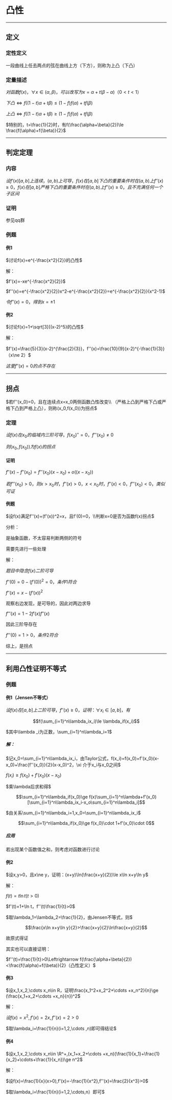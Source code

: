 # 凸性

---

## 定义

### 定性定义

一段曲线上任去两点的弦在曲线上方（下方），则称为上凸（下凸）

### 定量描述

$对函数f(x)，\forall x\in (\alpha,\beta)，可以改写为x=\alpha +t(\beta - \alpha)（0<t<1）$

$下凸\Leftrightarrow f((1-t)\alpha+t\beta)\le (1-f)f(\alpha)+tf(\beta)$

$上凸\Leftrightarrow f((1-t)\alpha+t\beta)\ge (1-f)f(\alpha)+tf(\beta)$

$特别的，t=\frac{1}{2}时，有f(\frac{\alpha+\beta}{2})\le \frac{f(\alpha)+f(\beta)}{2}$

---

## 判定定理

### 内容

$设f'(x)[a,b]上连续，(a,b)上可导，f(x)在[a,b]下凸的重要条件时在(a,b)上f''(x)\ge 0，f(x)在[a,b]严格下凸的重要条件时在(a,b)上f''(x)\ge 0，且不充满任何一个子区间$

### 证明

参见qq群

### 例题

#### 例1

$讨论f(x)=e^{-\frac{x^2}{2}}的凸性$

解：

$f'(x)=-xe^{-\frac{x^2}{2}}$

$f''(x)=e^{-\frac{x^2}{2}}x^2-e^{-\frac{x^2}{2}}=e^{-\frac{x^2}{2}}(x^2-1)$

$令f''(x)=0，得到x=\pm1$

#### 例2

$讨论f(x)=1+\sqrt[3]{(x-2)^5}的凸性$

解：

$f'(x)=\frac{5}{3}(x-2)^{\frac{2}{3}}，f''(x)=\frac{10}{9}(x-2)^{-\frac{1}{3}}（x\ne 2）$

$这里f''(x)=0的点不存在$

---

## 拐点

$若f''(x_0)=0，且在连续点x=x_0两侧函数凸性改变\\
（严格上凸到严格下凸或严格下凸到严格上凸），则称(x_0,f(x_0))为拐点$

### 定理

$设f(x)在x_0的临域内三阶可导，f(x_0)''=0，f'''(x_0)\ne 0$

$则(x_0,f(x_0))为f(x)的拐点$

#### 证明

$f''(x)-f''(x_0)=f'''(x_0)(x-x_0)+o((x-x_0))$

$若f'''(x_0)>0，则x>x_0时，f''(x)>0，x<x_0时，f''(x)<0，f'''(x_0)<0，类似可证$

#### 例题

$设f(x)满足f''(x)+(f'(x))^2=x，且f'(0)=0，\\判断x=0是否为函数f(x)拐点$

分析：

是抽象函数，不太容易判断两侧的符号

需要先进行一些处理

解：

$题目中隐含f(x)二阶可导$

$f''(0)=0-(f'(0))^2=0，条件1符合$

$f''(x)=x-(f‘(x))^2$

观察右边发现，是可导的，因此对两边求导

$f'''(x)=1-2f'(x)f''(x)$

因此三阶导存在

$f'''(0)=1>0，条件2符合$

综上，是拐点

---

## 利用凸性证明不等式

### 例题

#### 例1（Jensen不等式）

$设f(x)在[a,b]上二阶可导，f''(x)\ge 0，证明：\forall x_i\in[a,b]，有$

$$f(\sum_{i=1}^n\lambda_ix_i)\le \lambda_if(x_i)$$


$其中\lambda _i为正数，\sum_{i=1}^n\lambda_i=1$

##### 解：

$记x_0=\sum_{i=1}^n\lambda_ix_i，由Taylor公式，f(x_i)=f(x_0)+f'(x_0)(x-x_0)+\frac{f''(x_0)}{2}(x-x_0)^2，\xi 介于x_i与x_0之间$

$f(x_i)\ge f(x_0)+f'(x_0)(x-x_0)$

$乘\lambda后求和得$

$$\sum_{i=1}^n\lambda_if(x_0)\ge f(x)\sum_{i=1}^n\lambda+f'(x_0)[\sum_{i=1}^n\lambda_ix_i-x_o\sum_{i=1}^n\lambda_i]$$

$由关系\sum_{i=1}^n\lambda_i=1,x_0=\sum_{i=1}^n\lambda_ix_i$

$$\sum_{i=1}^n\lambda_if(x_0)\ge f(x_0)\cdot 1+f'(x_0)\cdot 0$$

##### 应用

若出现某个函数值之和，则考虑对函数进行讨论

#### 例2

$设x,y>0，且x\ne y，证明：(x+y)\ln(\frac{x+y}{2})\le x\ln x+y\ln y$

解：

$f(t)=t\ln t(t>0)$

$f'(t)=1+\ln t，f''(t)\frac{1}{t}>0$

$取\lambda_1=\lambda_2=\frac{1}{2}，由Jensen不等式，则$

$$\frac{x\ln x+y\ln y}{2}>\frac{x+y}{2}\ln\frac{x+y}{2}$$

故原式得证

其实也可以直接证明：

$f''(t)=\frac{1}{t}>0\Leftrightarrow f(\frac{\alpha+\beta}{2})<\frac{f(\alpha)+f(\beta)}{2}（凸性定义）$

#### 例3

$设x_1,x_2,\cdots x_n\in R，证明\frac{x_1^2+x_2^2+\cdots +x_n^2}{n}\ge (\frac{x_1+x_2+\cdots +x_n}{n})^2$

解：

$设f(x)=x^2,f'(x)=2x,f''(x)=2>0$

$取\lambda_i=\frac{1}{n}(i=1,2,\cdots ,n)即可得结论$

#### 例4

$设x_1,x_2,\cdots x_n\in \R^+,(x_1+x_2+\cdots +x_n)(\frac{1}{x_1}+\frac{1}{x_2}+\cdots+\frac{1}{x_n})\ge n^2$

解：


$设f(x)=\frac{1}{x}(x>0),f'(x)=-\frac{1}{x^2},f''(x)=\frac{2}{x^3}>0$

$取\lambda_i=\frac{1}{n}(i=1,2,\cdots,n）即可$
